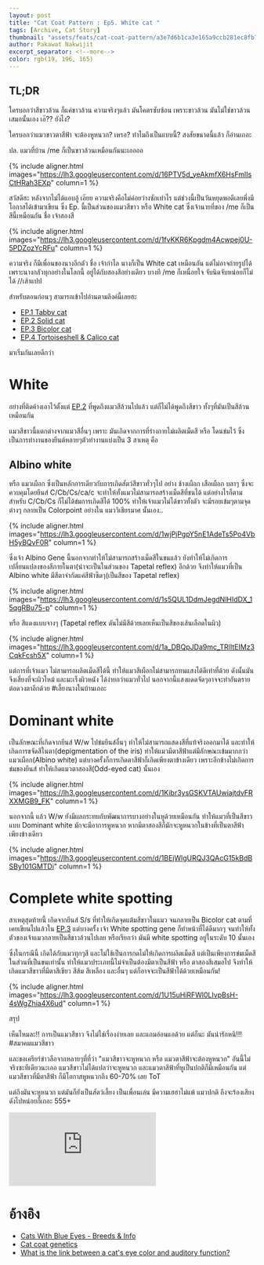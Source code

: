```yaml
---
layout: post
title: "Cat Coat Pattern : Ep5. White cat "
tags: [Archive, Cat Story]
thumbnail: "assets/feats/cat-coat-pattern/a3e7d6b1ca3e165a9ccb281ec8fb7c4a.jpg"
author: Pakawat Nakwijit
excerpt_separator: <!--more-->
color: rgb(19, 196, 165)
---
```


## TL;DR

ใครบอกว่าสีขาวล้วน ก็แค่ขาวล้วน ความจริงๆแล้ว มันโคตรซับซ้อน เพราะขาวล้วน มันไม่ใช่ขาวล้วนเสมอนั้นเอง เอ๊?? ยังไง? 

ใครบอกว่าแมวขาวตาสีฟ้า จะต้องหูหนวก? เหรอ? ทำไมถึงเป็นแบบนี้? สงสัยขนาดนี้แล้ว ก็อ่านเถอะ

<!--more-->

ปล. แมวที่บ้าน /me ก็เป็นขาวล้วนเหมือนกันนะเออออ 

{% include aligner.html images="https://lh3.googleusercontent.com/d/16PTV5d_yeAkmfX6HsFmlIsCtHRah3EXp" column=1 %}

สวัสดีฮะ หลังจากไม่ได้แอบอู้ เอ๊ยย ความจริงคือไม่ค่อยว่างซักเท่าไร แต่ช่วงนี้เป็นวันหยุดพอดีเลยพึ่งมีโอกาสได้เข้ามาเขียน ซึ่ง Ep. นี้เป็นส่วนของแมวสีขาว หรือ White cat ซึ่งเจ้านายที่ของ /me ก็เป็นสีนี้เหมือนกัน ชื่อ เจ้าสองสี

{% include aligner.html images="https://lh3.googleusercontent.com/d/1fvKKR6Kpgdm4Acwpej0U-5PDZozYcRFu" column=1 %}

ความจริง ก็มีเพื่อนของนางอีกตัว ชื่อ เจ้ากำไล นางก็เป็น White cat เหมือนกัน แต่ไม่อาจถ่ายรูปได้ เพราะนางกลัวทุกอย่างในโลกนี้ อยู่ได้กับสองสีอย่างเดียว บางที /me ก็เหนื่อยใจ จับนิดจับหน่อยก็ไม่ได้ //เส้าแปป

สำหรับตอนก่อนๆ สามารถเข้าไปอ่านตามลิงค์นี้เลยฮะ
* [EP.1 Tabby cat](https://chameleontk.github.io/tabby)
* [EP.2 Solid cat](https://chameleontk.github.io/solid)
* [EP.3 Bicolor cat](https://chameleontk.github.io/bicolor)
* [EP.4 Tortoiseshell & Calico cat](https://chameleontk.github.io/tortoiseshell)

มาเริ่มกันเลยดีกว่า

# White

อย่างที่ติดค้างเอาไว้ตั้งแต่ [EP.2](https://chameleontk.github.io/solid-cat) ที่พูดถึงแมวสีล้วนไปแล้ว แต่ก็ไม่ได้พูดถึงสีขาว ทั้งๆที่มันเป็นสีล้วนเหมือนกัน

แมวสีขาวนี้แตกต่างจากแมวสีอื่นๆ เพราะ มันเกิดจากการที่ร่างกายไม่ผลิตเม็ดสี หรือ โดนข่มไว้ ซึ่งเป็นการทำงานของยีนต์หลายๆตัวทำงานแบ่งเป็น 3 สาเหตุ คือ

## Albino white

หรือ แมวเผือก ซึ่งเป็นหลักการเดียวกับการเกิดสัตว์สีขาวทั่วๆไป อย่าง ช้างเผือก เสือเผือก บลาๆ ซึ่งจะควบคุมโดยยีนส์ C/Cb/Cs/ca/c จะทำให้ทั้งแมวไม่สามารถสร้างเม็ดสีที่ขนได้ แต่อย่างไรก็ตาม สำหรับ C/Cb/Cs ก็ไม่ได้ข่มการเกิดสีได้ 100% ทำให้เจ้าแมวไม่ได้ขาวทั้งตัว จะมีรอยเข้มๆตามจุดต่างๆ กลายเป็น Colorpoint อย่างใน แมววิเชียรมาศ นั้นเอง..

{% include aligner.html images="https://lh3.googleusercontent.com/d/1wjPjPgpY5nE1AdeTs5Po4VbH5yBQvF0R" column=1 %}

ซึ่งเจ้า Albino Gene นี้นอกจากทำให้ไม่สามารถสร้างเม็ดสีในขนแล้ว ยังทำให้ไม่เกิดการเปลี่ยนแปลงของสีภายในตา(น่าจะเป็นในส่วนของ Tapetal reflex) อีกด้วย จึงทำให้แมวที่เป็น Albino white มีสีตาจำกัดแค่สีฟ้าซีดๆ(เป็นสีของ Tapetal reflex)

{% include aligner.html images="https://lh3.googleusercontent.com/d/1s5QUL1DdmJegdNlHIdDX_15qgRBu75-p" column=1 %}

หรือ สีแดงแบบจางๆ (Tapetal reflex ดันไม่มีสีด้วยเลยเห็นเป็นสีของเส้นเลือดในผิว)

{% include aligner.html images="https://lh3.googleusercontent.com/d/1a_DBQpJDa9mc_TRlItEIMz3CqkFcsh5X" column=1 %}

แต่การที่เจ้าแมว ไม่สามารถผลิตเม็ดสีได้นี้ ทำให้แมวสีเผือกไม่สามารถทนแสงได้ดีเท่าที่ด้วย ดังนั้นมันจึงเสี่ยงที่จะผิวไหม้ และมะเร็งผิวหนัง ได้ง่ายกว่าแมวทั่วไป นอกจากนี้แสงแดดจัดๆอาจจะทำอันตรายต่อดวงตาอีกด้วย <span class="tag-en">#เลี้ยงนางในบ้านเถอะ</span>

# Dominant white

เป็นลักษณะที่เกิดจากยีนส์ W/w ไปข่มยีนส์อื่นๆ ทำให้ไม่สามารถแสดงสีที่แท้จริงออกมาได้ และทำให้เกิดการขจัดสีในตา(depigmentation of the iris) ทำให้แมวมีตาสีฟ้าแต่มีลักษณะเข้มมากกว่า แมวเผือก(Albino white) แต่บางครั้งก็การเกิดตาสีฟ้าก็เกิดเพียงตาข้างเดียว เพราะอีกข้างไม่เกิดการข่มของยีนส์ ทำให้เกิดแมวตาสองสี(Odd-eyed cat) นั้นเอง

{% include aligner.html images="https://lh3.googleusercontent.com/d/1Kibr3ysGSKVTAUwiajtdvFRXXMGB9_FK" column=1 %}

นอกจากนี้ แล้ว W/w ยังมีผลกระทบกับพัฒนาการบางอย่างในหูด้วยเหมือนกัน ทำให้แมวที่เป็นสีขาวแบบ Dominant white มักจะมีอาการหูหนวก หากมีตาสองสีก็มักจะหูหนวกในข้างที่เป็นตาสีฟ้าเพียงข้างเดียว

{% include aligner.html images="https://lh3.googleusercontent.com/d/1BEjWlgURQJ3QAcG15kBdBSBy101GMTDi" column=1 %}

# Complete white spotting

สาเหตุสุดท้ายนี้ เกิดจากยีนส์ S/s ที่ทำให้เกิดจุดแต้มสีขาวในแมว จนกลายเป็น Bicolor cat ตามที่เคยเขียนไปแล้วใน [EP.3](https://chameleontk.github.io/bicolor) แต่บางครั้ง เจ้า White spotting gene ก็ทำหน้าที่ได้ดีมากๆ จนทำให้ทั้งตัวของเจ้าแมวกลายเป็นสีขาวล้วนไปเลย หรือเรียกว่า มันมี white spotting อยู่ในระดับ 10 นั้นเอง

ซึ่งในกรณีนี้ เกิดได้กับแมวทุกๆสี และไม่ใช้เป็นการกดไม่ให้เกิดการผลิตเม็ดสี แต่เป็นเพียงการข่มเม็ดสีในส่วนที่เป็นขนเท่านั้น ทำให้แมวประเภทนี้ไม่จำเป็นต้องมีตาเป็นสีฟ้า หรือ ตาสองสีเสมอไป จึงทำให้เกิดแมวสีขาวที่มีตาสีเขียว สีส้ม สีเหลือง และอื่นๆ แต่ก็อาจจะเป็นสีฟ้าได้ด้วยเหมือนกัน!

{% include aligner.html images="https://lh3.googleusercontent.com/d/1U15uHiRFWl0LIvpBsH-4sWgZhia4X6ud" column=1 %}

สรุป

เห็นไหมละ!! การเป็นแมวสีขาว จึงไม่ใช่เรื่องง่ายเลย และแถมอ่อนแอด้วย แต่ก็นะ มันน่ารักหนิ!!! <span class="tag-en">#สมาคมแมวสีขาว</span>

และขอเครียร์ข่าวลือจากหลายๆที่ที่ว่า "แมวสีขาวจะหูหนวก หรือ แมวตาสีฟ้าจะต้องหูหนวก" อันนี้ไม่จริงซะทีเดียวนะเออ แมวสีขาวไม่ได้แปลว่าจะหูหนวก และแมวตาสีฟ้าที่หูเป็นปกติก็มีเหมือนกัน แต่แมวสีขาวที่มีตาสีฟ้า ก็มีโอกาสหูหนวกถึง 60-70% เลย ToT

แต่ถึงมันจะหูหนวก แต่มันก็ยังเป็นสัตว์เลี้ยง เป็นเพื่อนเล่น มีความเฮฮาไม่แพ้ แมวปกติ ถึงจะร้องเสียงดังไปหน่อยก็เถอะ 555+

<div class="video-container">
    <iframe class="video" src="https://www.youtube.com/embed/YXLHdJ6-hQI" frameborder="0" scrolling="no" webkitAllowFullScreen mozallowfullscreen allowFullScreen></iframe>
</div>

# อ้างอิง
* [Cats With Blue Eyes - Breeds & Info](http://www.cat-world.com.au/General-Cat-Articles/blue-eyed-cats.html)
* [Cat coat genetics](https://en.wikipedia.org/wiki/Cat_coat_genetics)
* [What is the link between a cat's eye color and auditory function?](https://www.quora.com/What-is-the-link-between-a-cats-eye-color-and-auditory-function)